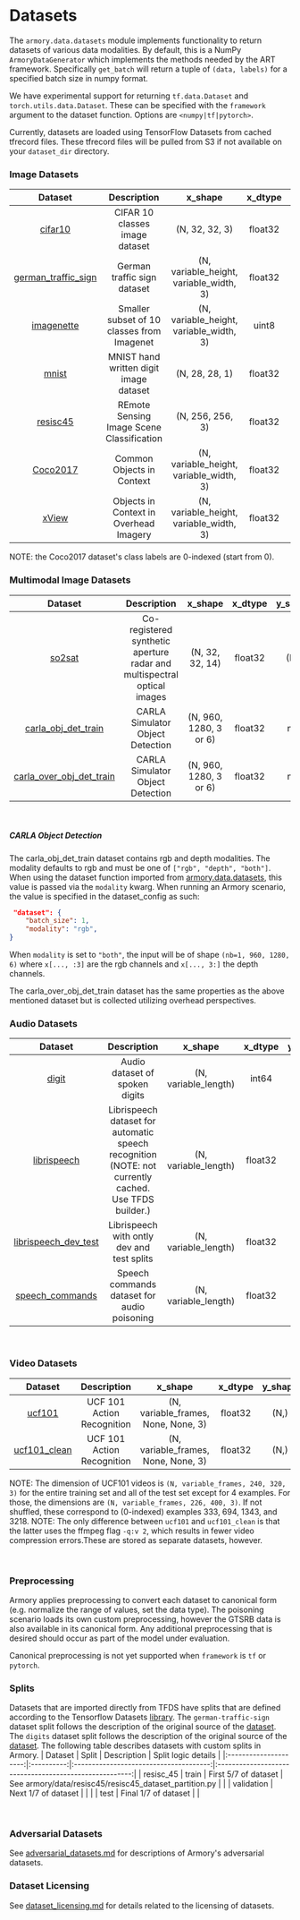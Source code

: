 # Datasets

The `armory.data.datasets` module implements functionality to return datasets of 
various data modalities. By default, this is a NumPy `ArmoryDataGenerator` which 
implements the methods needed  by the ART framework. Specifically `get_batch` will 
return a tuple of `(data, labels)` for a specified batch size in numpy format.

We have experimental support for returning `tf.data.Dataset` and 
`torch.utils.data.Dataset`. These can be specified with the `framework` argument to 
the dataset function. Options are `<numpy|tf|pytorch>`.

Currently, datasets are loaded using TensorFlow Datasets from cached tfrecord files. 
These tfrecord files will be pulled from S3 if not available on your 
`dataset_dir` directory.

### Image Datasets

| Dataset    | Description | x_shape | x_dtype  | y_shape  | y_dtype | splits |
|:----------: |:-----------: |:-------: |:--------: |:--------: |:-------: |:------: |
| [cifar10](https://www.cs.toronto.edu/~kriz/cifar.html) | CIFAR 10 classes image dataset | (N, 32, 32, 3) | float32 | (N,) | int64 | train, test |
| [german_traffic_sign](http://benchmark.ini.rub.de/?section=gtsrb&subsection=dataset) | German traffic sign dataset | (N, variable_height, variable_width, 3) | float32 | (N,) | int64 | train, test | 
| [imagenette](https://github.com/fastai/imagenette) | Smaller subset of 10 classes from Imagenet | (N, variable_height, variable_width, 3) | uint8  | (N,) | int64 | train, validation |
| [mnist](http://yann.lecun.com/exdb/mnist/) | MNIST hand written digit image dataset | (N, 28, 28, 1) | float32 | (N,) | int64 | train, test | 
| [resisc45](https://arxiv.org/abs/1703.00121) | REmote Sensing Image Scene Classification | (N, 256, 256, 3) | float32 | (N,) | int64 | train, validation, test | 
| [Coco2017](https://arxiv.org/abs/1405.0312) | Common Objects in Context | (N, variable_height, variable_width, 3) | float32 | n/a | List[dict] | train, validation, test | 
| [xView](https://arxiv.org/pdf/1802.07856) | Objects in Context in Overhead Imagery | (N, variable_height, variable_width, 3) | float32 | n/a | List[dict] | train, test | 

NOTE: the Coco2017 dataset's class labels are 0-indexed (start from 0).
<br>

### Multimodal Image Datasets
| Dataset    | Description |        x_shape         | x_dtype  | y_shape  | y_dtype |      splits       |
|:----------: |:-----------: |:----------------------:|:--------: |:--------: |:-------: |:-----------------:|
| [so2sat](https://mediatum.ub.tum.de/1454690) | Co-registered synthetic aperture radar and multispectral optical images |    (N, 32, 32, 14)     | float32 | (N,) | int64 | train, validation |
| [carla_obj_det_train](https://carla.org/) | CARLA Simulator Object Detection | (N, 960, 1280, 3 or 6) | float32 | n/a | List[dict] |    train, val     | 
| [carla_over_obj_det_train](https://carla.org/) | CARLA Simulator Object Detection | (N, 960, 1280, 3 or 6) | float32 | n/a | List[dict] |    train, val     | 
<br>

##### CARLA Object Detection
The carla_obj_det_train dataset contains rgb and depth modalities. The modality defaults to rgb and must be one of `["rgb", "depth", "both"]`.
When using the dataset function imported from [armory.data.datasets](../armory/data/datasets.py), this value is passed via the `modality` kwarg. When running an Armory scenario, the value
is specified in the dataset_config as such:
```json
 "dataset": {
    "batch_size": 1,
    "modality": "rgb",
}
```
When `modality` is set to `"both"`, the input will be of shape `(nb=1, 960, 1280, 6)` where `x[..., :3]` are 
the rgb channels and `x[..., 3:]` the depth channels.

The carla_over_obj_det_train dataset has the same properties as the above mentioned dataset but is collected utilizing overhead perspectives.


### Audio Datasets
| Dataset    | Description | x_shape | x_dtype  | y_shape  | y_dtype | sampling_rate | splits |
|:----------: |:-----------: |:-------: |:--------: |:--------: |:-------: |:-------: |:------: |
| [digit](https://github.com/Jakobovski/free-spoken-digit-dataset) | Audio dataset of spoken digits | (N, variable_length) | int64 | (N,) | int64 | 8 kHz | train, test |
| [librispeech](http://www.openslr.org/12/) | Librispeech dataset for automatic speech recognition (NOTE: not currently cached. Use TFDS builder.) | (N, variable_length)  | float32 | (N,)  | bytes | 16 kHz | dev_clean, dev_other, test_clean, test_other, train_clean100, train_clean360, train_other500 |
| [librispeech_dev_test](http://www.openslr.org/12/) | Librispeech with ontly dev and test splits | (N, variable_length)  | float32 | (N,)  | int64 | 16 kHz | dev_clean, dev_other, test_clean, test_other |
| [speech_commands](https://www.tensorflow.org/datasets/catalog/speech_commands) | Speech commands dataset for audio poisoning | (N, variable_length) | float32 | (N,) | int64 | 16 kHz | train, validation, test |

<br>

### Video Datasets
| Dataset    | Description | x_shape | x_dtype  | y_shape  | y_dtype | splits |
|:----------: |:-----------: |:-------: |:--------: |:--------: |:-------: |:------: |
| [ucf101](https://www.crcv.ucf.edu/data/UCF101.php) | UCF 101 Action Recognition | (N, variable_frames, None, None, 3) | float32 | (N,) | int64 | train, test |
| [ucf101_clean](https://www.crcv.ucf.edu/data/UCF101.php) | UCF 101 Action Recognition | (N, variable_frames, None, None, 3) | float32 | (N,) | int64 | train, test |

NOTE: The dimension of UCF101 videos is `(N, variable_frames, 240, 320, 3)` for the entire training set and all of the test set except for 4 examples.
For those, the dimensions are `(N, variable_frames, 226, 400, 3)`. If not shuffled, these correspond to (0-indexed) examples 333, 694, 1343, and 3218.
NOTE: The only difference between `ucf101` and `ucf101_clean` is that the latter uses the ffmpeg flag `-q:v 2`, which results in fewer video compression errors.These are stored as separate datasets, however.

<br>


### Preprocessing

Armory applies preprocessing to convert each dataset to canonical form (e.g. normalize the range of values, set the data type).
The poisoning scenario loads its own custom preprocessing, however the GTSRB data is also available in its canonical form.
Any additional preprocessing that is desired should occur as part of the model under evaluation.

Canonical preprocessing is not yet supported when `framework` is `tf` or `pytorch`.

### Splits

Datasets that are imported directly from TFDS have splits that are defined according to the
Tensorflow Datasets [library](https://www.tensorflow.org/datasets/catalog/overview). The
`german-traffic-sign` dataset split follows the description of the original source of the
[dataset](http://benchmark.ini.rub.de/?section=gtsrb&subsection=dataset). The `digits`
 dataset split follows the description of the original source of the 
 [dataset](https://github.com/Jakobovski/free-spoken-digit-dataset#usage). The following
 table describes datasets with custom splits in Armory.
|        Dataset        |    Split   |               Description              |                   Split logic details                  |
|:---------------------:|:----------:|:--------------------------------------:|:------------------------------------------------------:|
|       resisc_45       |    train   |         First 5/7 of dataset           | See armory/data/resisc45/resisc45_dataset_partition.py |
|                       | validation |          Next 1/7 of dataset           |                                                        |
|                       |    test    |         Final 1/7 of dataset           |                                                        |


<br>


### Adversarial Datasets
See [adversarial_datasets.md](adversarial_datasets.md) for descriptions of Armory's adversarial datasets.

### Dataset Licensing
See [dataset_licensing.md](dataset_licensing.md) for details related to the licensing of datasets.

